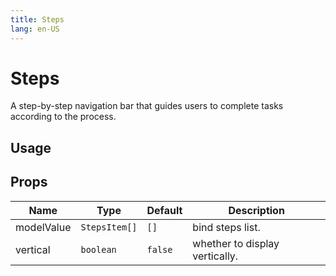 ```yaml
---
title: Steps
lang: en-US
---
```


# Steps <sup><PlBadge value="New" /></sup>

A step-by-step navigation bar that guides users to complete tasks according to the process.

## Usage

<demo src="../../../example/steps/usage.vue"></demo>

## Props

| Name       | Type          | Default     | Description                    |
| ---------- | ------------- | ----------- | -----------------------------  |
| modelValue | `StepsItem[]` | `[]`        | bind steps list.               |
| vertical   | `boolean`     | `false`     | whether to display vertically. |

